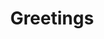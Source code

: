---
title: Greetings
layout: revealjs-vocabulary
category: warm-up
script: 
- Hi, how are you?
- Hey!
- Hi!
- Hey there!
- Hi there!
- What's up?
- How are you?
- How are you doing?
- How is it going?
- Good morning!
- Good afternoon!
- Good evening!
- Good night!
- Hi, my name is ___.
- Nice to meet you!
- Nice to meet you too!
- It was nice meeting you!
- It's a pleasure to meet you.
script2:
- I would like to introduce myself, my name is ___.
- Hi everyone!
- How do you do?
- Let me introduce you to ___.
- It's an honor to meet you.
- Let me introduce you to ___.
- I've been looking forward to meeting you ___.
- It's such an honor to meet you.
- What's new?
- Not much.
- How have you been?
- What have you been up to?
- What's going on?
- Long time no see!
- Good to see you.
---